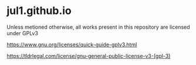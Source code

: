 # jul1.github.io
Unless metioned otherwise,
all works present in this repository are licensed under GPLv3

https://www.gnu.org/licenses/quick-guide-gplv3.html

https://tldrlegal.com/license/gnu-general-public-license-v3-(gpl-3)
